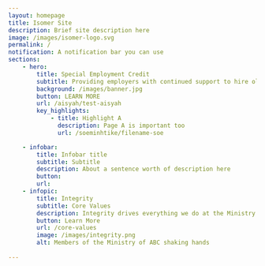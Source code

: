 ```yaml
---
layout: homepage
title: Isomer Site
description: Brief site description here
image: /images/isomer-logo.svg
permalink: /
notification: A notification bar you can use
sections:
    - hero:
        title: Special Employment Credit
        subtitle: Providing employers with continued support to hire older Singaporean workers.
        background: /images/banner.jpg
        button: LEARN MORE
        url: /aisyah/test-aisyah
        key_highlights:
            - title: Highlight A
              description: Page A is important too
              url: /soeminhtike/filename-soe

    - infobar:
        title: Infobar title
        subtitle: Subtitle
        description: About a sentence worth of description here
        button: 
        url:  
    - infopic:
        title: Integrity
        subtitle: Core Values
        description: Integrity drives everything we do at the Ministry of ABC
        button: Learn More
        url: /core-values
        image: /images/integrity.png
        alt: Members of the Ministry of ABC shaking hands
        
---
```

